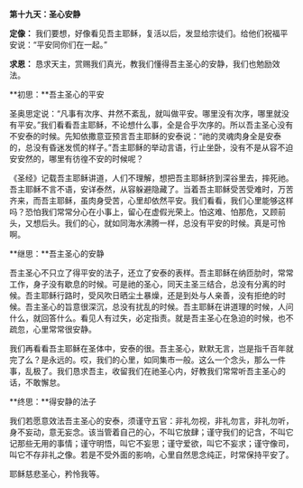 **第十九天：圣心安静**

**定像：** 我们要想，好像看见吾主耶稣，复活以后，发显给宗徒们。给他们祝福平安说：“平安同你们在一起。”

**求恩：** 恳求天主，赏赐我们真光，教我们懂得吾主圣心的安静，我们也勉励效法。

**初思：**吾主圣心的平安

圣奥思定说：“凡事有次序、井然不紊乱，就叫做平安。哪里没有次序，哪里就没有平安。”我们看看吾主耶稣，不论想什么事，全是合乎次序的。所以吾主圣心没有不安泰的时候。先知依撒意亚预言吾主耶稣的安泰说：“祂的灵魂肉身全是安泰的，总没有昏迷发慌的样子。”吾主耶稣的举动言语，行止坐卧，没有不是从容不迫安安然的，哪里有彷徨不安的时候呢？

《圣经》记载吾主耶稣讲道，人们不理解，想把吾主耶稣挤到深谷里去，摔死祂。吾主耶稣不言不语，安详泰然，从容躲避隐藏了。当着吾主耶稣受苦受难时，万苦齐来，而吾主耶稣，虽肉身受苦，心里却依然平安。我们看看，我们心里能够这样吗？恐怕我们常常分心在小事上，留心在虚假光荣上。怕这难、怕那危，又顾前头，又想后头。我们的心，就如同海水沸腾一样，总没有平安的时候。真是可怜啊。

**继思：**吾主圣心的安静

吾主圣心不只立了得平安的法子，还立了安泰的表样。吾主耶稣在纳匝肋时，常常工作，身子没有歇息的时候。可是祂的圣心，同天主圣三结合，总没有分离的时候。吾主耶稣行路时，受风吹日晒尘土暴燥，还是到处与人亲善，没有拒绝的时候。吾主圣心的旨意很深沉，总没有扰乱的时候。吾主耶稣在讲道理的时候，人问什么，就回答什么。看见人有过失，必定指责。就是吾主圣心在急迫的时候，也不疏忽，心里常常很安静。

我们再看看吾主耶稣在圣体中，安泰的很。吾主圣心，默默无言，岂是指千百年就完了么？是永远的。哎，我们的心里，如同集市一般。这么一个念头，那么一件事，乱极了。我们恳求吾主，收留我们在祂圣心内，好教我们常常听吾主圣心的话，不敢懈怠。

**终思：**得安静的法子

我们若愿意效法吾主圣心的安泰，须谨守五官：非礼勿视，非礼勿言，非礼勿听，身不妄动，意无妄念。该当管着自己的心，不叫它放肆；谨守我们的记含，不叫它记那些无用的事情；谨守明悟，叫它不妄思；谨守爱欲，叫它不妄求；谨守像司，叫它不存非礼之像。若是不受外面的影响，心里自然思念纯正，时常保持平安了。

耶稣慈悲圣心，矜怜我等。
